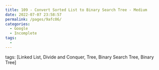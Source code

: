 ```yaml
---
title: 109 - Convert Sorted List to Binary Search Tree - Medium
date: 2022-07-07 23:58:57
permalink: /pages/9afc06/
categories:
  - Google
  - Incomplete
tags:
  - 
---
```

tags: [Linked List, Divide and Conquer, Tree, Binary Search Tree, Binary Tree]